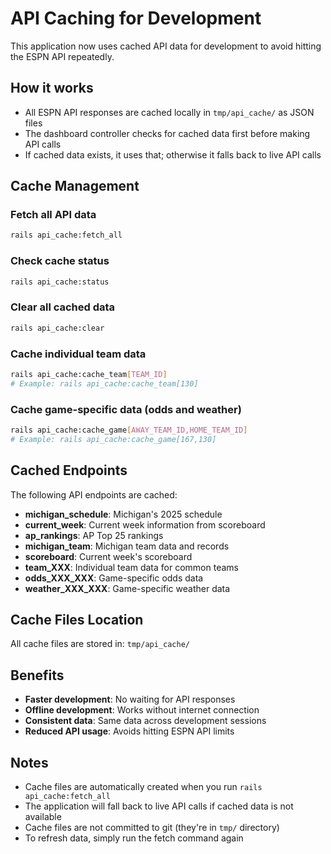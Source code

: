 # API Caching for Development

This application now uses cached API data for development to avoid hitting the ESPN API repeatedly.

## How it works

- All ESPN API responses are cached locally in `tmp/api_cache/` as JSON files
- The dashboard controller checks for cached data first before making API calls
- If cached data exists, it uses that; otherwise it falls back to live API calls

## Cache Management

### Fetch all API data
```bash
rails api_cache:fetch_all
```

### Check cache status
```bash
rails api_cache:status
```

### Clear all cached data
```bash
rails api_cache:clear
```

### Cache individual team data
```bash
rails api_cache:cache_team[TEAM_ID]
# Example: rails api_cache:cache_team[130]
```

### Cache game-specific data (odds and weather)
```bash
rails api_cache:cache_game[AWAY_TEAM_ID,HOME_TEAM_ID]
# Example: rails api_cache:cache_game[167,130]
```

## Cached Endpoints

The following API endpoints are cached:

- **michigan_schedule**: Michigan's 2025 schedule
- **current_week**: Current week information from scoreboard
- **ap_rankings**: AP Top 25 rankings
- **michigan_team**: Michigan team data and records
- **scoreboard**: Current week's scoreboard
- **team_XXX**: Individual team data for common teams
- **odds_XXX_XXX**: Game-specific odds data
- **weather_XXX_XXX**: Game-specific weather data

## Cache Files Location

All cache files are stored in: `tmp/api_cache/`

## Benefits

- **Faster development**: No waiting for API responses
- **Offline development**: Works without internet connection
- **Consistent data**: Same data across development sessions
- **Reduced API usage**: Avoids hitting ESPN API limits

## Notes

- Cache files are automatically created when you run `rails api_cache:fetch_all`
- The application will fall back to live API calls if cached data is not available
- Cache files are not committed to git (they're in `tmp/` directory)
- To refresh data, simply run the fetch command again
